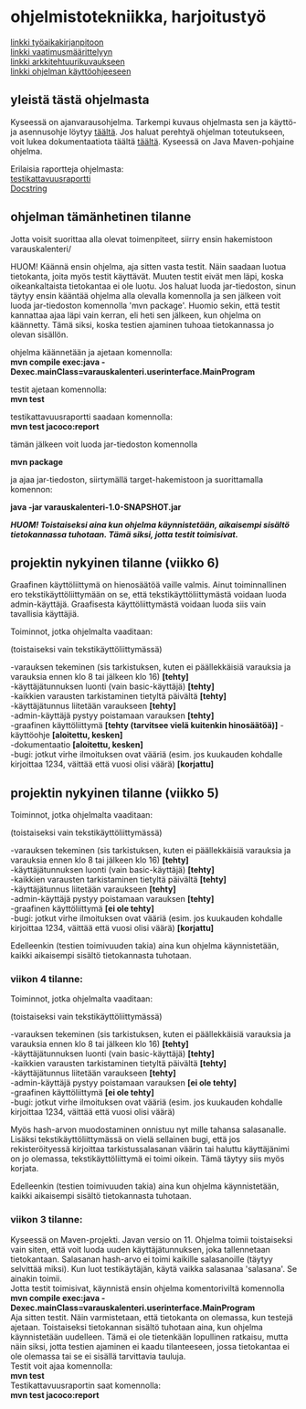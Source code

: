 # ohjelmistotekniikka, harjoitustyö

[linkki työaikakirjanpitoon](https://github.com/masiro918/ot-harjoitustyo/blob/master/varauskalenteri/dokumentaatio/tyoaikakirjanpito.md)  
[linkki vaatimusmäärittelyyn](https://github.com/masiro918/ot-harjoitustyo/blob/master/varauskalenteri/dokumentaatio/vaatimusmaarittely.md)  
[linkki arkkitehtuurikuvaukseen](https://github.com/masiro918/ot-harjoitustyo/blob/master/varauskalenteri/dokumentaatio/arkkitehtuuri.md)  
[linkki ohjelman käyttöohjeeseen](https://github.com/masiro918/ot-harjoitustyo/blob/master/varauskalenteri/dokumentaatio/kayttoohje.md)  

## yleistä tästä ohjelmasta  

Kyseessä on ajanvarausohjelma. Tarkempi kuvaus ohjelmasta sen ja käyttö- ja asennusohje löytyy [täältä](https://github.com/masiro918/ot-harjoitustyo/blob/master/varauskalenteri/dokumentaatio/kayttoohje.md). Jos haluat perehtyä ohjelman toteutukseen, voit lukea dokumentaatiota täältä [täältä](https://github.com/masiro918/ot-harjoitustyo/blob/master/varauskalenteri/dokumentaatio). Kyseessä on Java Maven-pohjaine ohjelma.    

Erilaisia raportteja ohjelmasta:  
[testikattavuusraportti](#)  
[Docstring](#)


## ohjelman tämänhetinen tilanne

Jotta voisit suorittaa alla olevat toimenpiteet, siirry ensin hakemistoon varauskalenteri/  

HUOM! Käännä ensin ohjelma, aja sitten vasta testit. Näin saadaan luotua tietokanta, joita myös testit käyttävät. Muuten testit eivät men läpi, koska oikeankaltaista tietokantaa ei ole luotu. Jos haluat luoda jar-tiedoston, sinun täytyy ensin kääntää ohjelma alla olevalla komennolla ja sen jälkeen voit luoda jar-tiedoston komennolla 'mvn package'. Huomio sekin, että testit kannattaa ajaa läpi vain kerran, eli heti sen jälkeen, kun ohjelma on käännetty. Tämä siksi, koska testien ajaminen tuhoaa tietokannassa jo olevan sisällön.   

ohjelma käännetään ja ajetaan komennolla:  
**mvn compile exec:java -Dexec.mainClass=varauskalenteri.userinterface.MainProgram**  

testit ajetaan komennolla:  
**mvn test**  

testikattavuusraportti saadaan komennolla:  
**mvn test jacoco:report**  

tämän jälkeen voit luoda jar-tiedoston komennolla  

**mvn package**   

ja ajaa jar-tiedoston, siirtymällä target-hakemistoon ja suorittamalla komennon:  

**java -jar varauskalenteri-1.0-SNAPSHOT.jar**

***HUOM! Toistaiseksi aina kun ohjelma käynnistetään, aikaisempi sisältö tietokannassa tuhotaan. Tämä siksi, jotta testit toimisivat.***

## projektin nykyinen tilanne (viikko 6)
Graafinen käyttöliittymä on hienosäätöä vaille valmis. Ainut toiminnallinen ero tekstikäyttöliittymään on se, että tekstikäyttöliittymästä voidaan luoda admin-käyttäjä.
Graafisesta käyttöliittymästä voidaan luoda siis vain tavallisia käyttäjiä.

Toiminnot, jotka ohjelmalta vaaditaan:    

(toistaiseksi vain tekstikäyttöliittymässä)    

-varauksen tekeminen (sis tarkistuksen, kuten ei päällekkäisiä varauksia ja varauksia ennen klo 8 tai jälkeen klo 16)  **[tehty]**  
-käyttäjätunnuksen luonti (vain basic-käyttäjä) **[tehty]**  
-kaikkien varausten tarkistaminen tietyltä päivältä **[tehty]**  
-käyttäjätunnus liitetään varaukseen **[tehty]**  
-admin-käyttäjä pystyy poistamaan varauksen **[tehty]**  
-graafinen käyttöliittymä **[tehty (tarvitsee vielä kuitenkin hinosäätöä)]**
-käyttöohje **[aloitettu, kesken]**  
-dokumentaatio **[aloitettu, kesken]**  
-bugi: jotkut virhe ilmoituksen ovat vääriä (esim. jos kuukauden kohdalle kirjoittaa 1234, väittää että vuosi olisi väärä) **[korjattu]**    


## projektin nykyinen tilanne (viikko 5)
Toiminnot, jotka ohjelmalta vaaditaan:    

(toistaiseksi vain tekstikäyttöliittymässä)    

-varauksen tekeminen (sis tarkistuksen, kuten ei päällekkäisiä varauksia ja varauksia ennen klo 8 tai jälkeen klo 16)  **[tehty]**  
-käyttäjätunnuksen luonti (vain basic-käyttäjä) **[tehty]**  
-kaikkien varausten tarkistaminen tietyltä päivältä **[tehty]**  
-käyttäjätunnus liitetään varaukseen **[tehty]**  
-admin-käyttäjä pystyy poistamaan varauksen **[tehty]**  
-graafinen käyttöliittymä **[ei ole tehty]**    
-bugi: jotkut virhe ilmoituksen ovat vääriä (esim. jos kuukauden kohdalle kirjoittaa 1234, väittää että vuosi olisi väärä) **[korjattu]**    

Edelleenkin (testien toimivuuden takia) aina kun ohjelma käynnistetään, kaikki aikaisempi sisältö tietokannasta tuhotaan.  

### viikon 4 tilanne:
Toiminnot, jotka ohjelmalta vaaditaan:    

(toistaiseksi vain tekstikäyttöliittymässä)    

-varauksen tekeminen (sis tarkistuksen, kuten ei päällekkäisiä varauksia ja varauksia ennen klo 8 tai jälkeen klo 16)  **[tehty]**  
-käyttäjätunnuksen luonti (vain basic-käyttäjä) **[tehty]**  
-kaikkien varausten tarkistaminen tietyltä päivältä **[tehty]**  
-käyttäjätunnus liitetään varaukseen **[tehty]**  
-admin-käyttäjä pystyy poistamaan varauksen **[ei ole tehty]**  
-graafinen käyttöliittymä **[ei ole tehty]**    
-bugi: jotkut virhe ilmoituksen ovat vääriä (esim. jos kuukauden kohdalle kirjoittaa 1234, väittää että vuosi olisi väärä)  

Myös hash-arvon muodostaminen onnistuu nyt mille tahansa salasanalle.  
Lisäksi tekstikäyttöliittymässä on vielä sellainen bugi, että jos rekisteröityessä
kirjoittaa tarkistussalasanan väärin tai haluttu käyttäjänimi on jo olemassa, tekstikäyttöliittymä
ei toimi oikein. Tämä täytyy siis myös korjata.    

Edelleenkin (testien toimivuuden takia) aina kun ohjelma käynnistetään, kaikki aikaisempi sisältö tietokannasta tuhotaan.    

### viikon 3 tilanne:
    
Kyseessä on Maven-projekti. Javan versio on 11. Ohjelma toimii toistaiseksi vain siten, että voit luoda uuden
käyttäjätunnuksen, joka tallennetaan tietokantaan. Salasanan hash-arvo ei toimi kaikille salasanoille (täytyy
selvittää miksi). Kun luot testikäytäjän, käytä vaikka salasanaa 'salasana'. Se ainakin toimii.    
Jotta testit toimisivat, käynnistä ensin ohjelma komentoriviltä komennolla    
**mvn compile exec:java -Dexec.mainClass=varauskalenteri.userinterface.MainProgram**    
Aja sitten testit. Näin varmistetaan, että tietokanta on olemassa, kun testejä ajetaan. Toistaiseksi tietokannan sisältö tuhotaan aina, kun ohjelma käynnistetään uudelleen. Tämä ei ole tietenkään lopullinen
ratkaisu, mutta näin siksi, jotta testien ajaminen ei kaadu tilanteeseen, jossa tietokantaa ei ole olemassa
tai se ei sisällä tarvittavia tauluja.    
Testit voit ajaa komennolla:    
**mvn test**    
Testikattavuusraportin saat komennolla:    
**mvn test jacoco:report**
